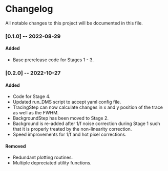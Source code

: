# Changelog
All notable changes to this project will be documented in this file.

### [0.1.0] -- 2022-08-29
#### Added
- Base prerelease code for Stages 1 - 3.

### [0.2.0] -- 2022-10-27
#### Added
- Code for Stage 4.
- Updated run_DMS script to accept yaml config file.
- TracingStep can now calculate changes in x and y position of the trace as well as the FWHM.
- BackgroundStep has been moved to Stage 2. 
- Background is re-added after 1/f noise correction during Stage 1 such that it is properly treated by the non-linearity correction.
- Speed improvements for 1/f and hot pixel corrections.

#### Removed
- Redundant plotting routines.
- Multiple depreciated utility functions.